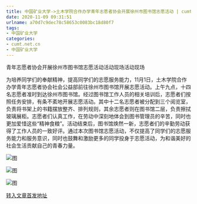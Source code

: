 ```yaml
---
title: 中国矿业大学->土木学院合作办学青年志愿者协会开展徐州市图书馆志愿活动 | cumt.net.cn
date: 2020-11-09 09:31:51
urlname: a70d7c9dec78c58653c0083bc18d80f7
tags: 
- 中国矿业大学
categories:
- cumt.net.cn
- 中国矿业大学
---
```

青年志愿者协会开展徐州市图书馆志愿活动活动现场活动现场

为培养同学们的奉献精神，提高同学们的志愿服务能力，11月1日，土木学院合作办学青年志愿者协会社会公益部前往徐州市图书馆开展志愿活动。上午九点，十四名志愿者准时到达徐州市图书馆。经过图书馆工作人员的相关培训后，志愿者们按照任务安排，有条不紊地开展志愿活动。其中十二名志愿者被分配到三个阅览室，负责将书架上的书籍摆放整齐、排列规则，其余志愿者则在图书馆二层，负责擦拭玻璃展柜。志愿者们认真工作，在劳动中深刻地体会到图书管理员的辛苦，同时也更加爱惜这些“精神食粮”。活动结束后，图书馆焕然一新，志愿者们的辛勤劳动获得了工作人员的一致好评。通过本次图书馆志愿活动，不仅提高了同学们的志愿服务能力和服务意识，同时也鼓舞和激励更多的同学投身于志愿活动，为和谐美好的社会生活贡献自己的青春力量。

![图](http://xwzx.cumt.edu.cn/_upload/article/images/4d/be/3bd07d1e4ee18db258dcef303abc/081af8b2-6e30-4251-87f7-ca341bfb317d.jpg)

![图](http://xwzx.cumt.edu.cn/_upload/article/images/4d/be/3bd07d1e4ee18db258dcef303abc/ff672673-0d5d-49e3-93a2-e08b543894ae.jpg)

![图](http://xwzx.cumt.edu.cn/_upload/article/images/4d/be/3bd07d1e4ee18db258dcef303abc/f3d0475f-b763-4cb8-9ffe-1f748811dcaf.jpg)

[转入文章首发地址](http://xwzx.cumt.edu.cn/da/ad/c523a580269/page.htm)